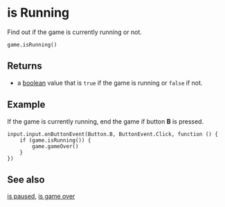 # is Running

Find out if the game is currently running or not.

```sig
game.isRunning()
```

## Returns

* a [boolean](/types/boolean) value that is `true` if the game is running or `false` if not.

## Example

If the game is currently running, end the game if button **B** is pressed.

```blocks
input.input.onButtonEvent(Button.B, ButtonEvent.Click, function () {
	if (game.isRunning()) {
        game.gameOver()
    }
})
```

## See also

[is paused](/reference/game/is-paused),
[is game over](/reference/game/is-game-over)